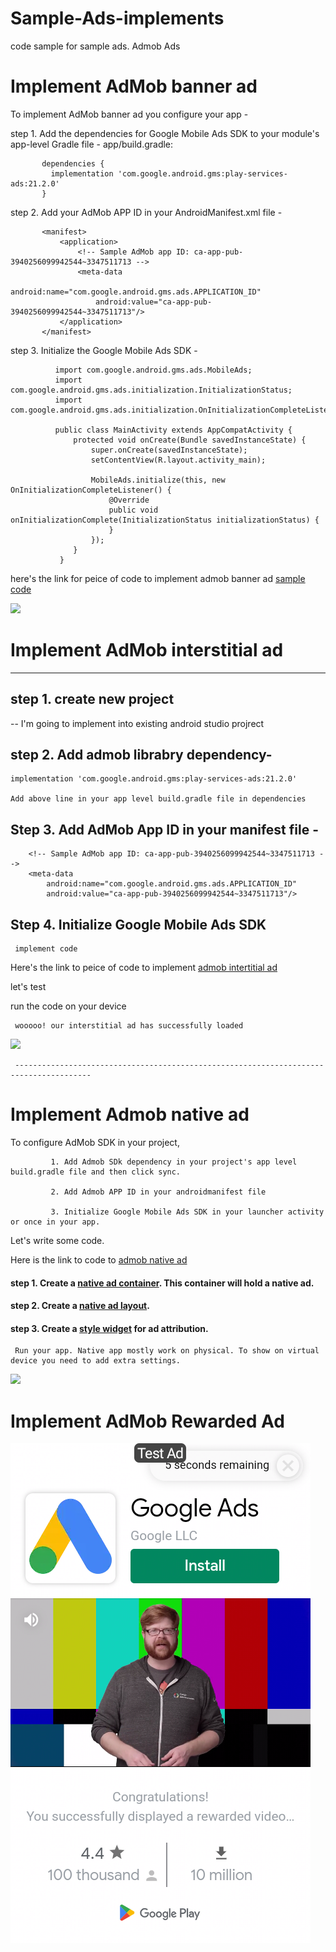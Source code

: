 # Sample-Ads-implements
code sample for sample ads. Admob Ads



# Implement AdMob banner ad

To implement AdMob banner ad you configure your app -

step 1. Add the dependencies for Google Mobile Ads SDK to your module's app-level Gradle file - app/build.gradle:

           dependencies {
             implementation 'com.google.android.gms:play-services-ads:21.2.0'
           }

step 2. Add your AdMob APP ID in your AndroidManifest.xml file -

           <manifest>
               <application>
                   <!-- Sample AdMob app ID: ca-app-pub-3940256099942544~3347511713 -->
                   <meta-data
                       android:name="com.google.android.gms.ads.APPLICATION_ID"
                       android:value="ca-app-pub-3940256099942544~3347511713"/>
               </application>
           </manifest>

step 3. Initialize the Google Mobile Ads SDK -

              import com.google.android.gms.ads.MobileAds;
              import com.google.android.gms.ads.initialization.InitializationStatus;
              import com.google.android.gms.ads.initialization.OnInitializationCompleteListener;

              public class MainActivity extends AppCompatActivity {
                  protected void onCreate(Bundle savedInstanceState) {
                      super.onCreate(savedInstanceState);
                      setContentView(R.layout.activity_main);

                      MobileAds.initialize(this, new OnInitializationCompleteListener() {
                          @Override
                          public void onInitializationComplete(InitializationStatus initializationStatus) {
                          }
                      });
                  }
               }


here's the link for peice of code to implement admob banner ad [sample code](https://github.com/vijaysoren/Sample-Ads-impliments/commit/9b77b159a6c3c6efa1ccb2f7d08033167da6beef?diff=unified)

![](https://github.com/vijaysoren/Sample-Ads-impliments/blob/f4b501d1f6abcf2e4ad524a134128d0bba864f02/screenshots/Screenshot_20220930-101551_SampleAds.jpg)



# Implement AdMob interstitial ad
  ---------------------------------
                
                
## step 1. create new project

-- I'm going to implement into existing android studio projrect

## step 2. Add admob librabry dependency-

    implementation 'com.google.android.gms:play-services-ads:21.2.0'
    
    Add above line in your app level build.gradle file in dependencies
    
    
## Step 3. Add AdMob App ID in your manifest file -
        
        <!-- Sample AdMob app ID: ca-app-pub-3940256099942544~3347511713 -->
        <meta-data
            android:name="com.google.android.gms.ads.APPLICATION_ID"
            android:value="ca-app-pub-3940256099942544~3347511713"/>
            
            
## Step 4. Initialize Google Mobile Ads SDK
     
     implement code
     
Here's the link to peice of code to implement [admob intertitial ad](https://github.com/vijaysoren/Sample-Ads-impliments/blob/main/Android/AdMob/SampleAds/app/src/main/java/com/vijaysoren/sampleads/MainActivity.java)
     
let's test
     
run the code on your device

     wooooo! our interstitial ad has successfully loaded
     
     
![](https://github.com/vijaysoren/Sample-Ads-impliments/blob/03cf5a245ca416cd88eb4738ff8d16d7efbc767e/screenshots/Screenshot_20220930-101547_SampleAds.jpg)
     
     ---------------------------------------------------------------------------------------
     
     
     
# Implement Admob native ad

 To configure AdMob SDK in your project,
             
             1. Add Admob SDk dependency in your project's app level build.gradle file and then click sync.
             
             2. Add Admob APP ID in your androidmanifest file
             
             3. Initialize Google Mobile Ads SDK in your launcher activity or once in your app.
             
             
Let's write some code.
             
Here is the link to code to [admob native ad](https://github.com/vijaysoren/Sample-Ads-impliments/blob/5e9dce4c5e0cf7ede8873450af2c052c80ec970a/Android/AdMob/SampleAds/app/src/main/java/com/vijaysoren/sampleads/NativeAdActivity.java)
             
#### step 1. Create a [native ad container](Android/AdMob/SampleAds/app/src/main/res/layout/activity_native_ad.xml). This container will hold a native ad.
             
#### step 2. Create a [native ad layout](Android/AdMob/SampleAds/app/src/main/res/layout/native_ad_layout.xml).
             
#### step 3. Create a [style widget](Android/AdMob/SampleAds/app/src/main/res/values/themes.xml) for ad attribution.
              
              
     Run your app. Native app mostly work on physical. To show on virtual device you need to add extra settings.
              
              

     
![](https://github.com/vijaysoren/Sample-Ads-impliments/blob/4790d23963179daf20c4b56ecc6ea6276b0bb080/screenshots/Screenshot_20220930-093824_SampleAds.jpg)
     
   
# Implement AdMob Rewarded Ad

![](https://github.com/vijaysoren/Sample-Ads-implements/blob/2aad0af6e71cd2ebac60ed3e7a0e8a894547bc32/screenshots/Screenshot_20221019_155331.png)

